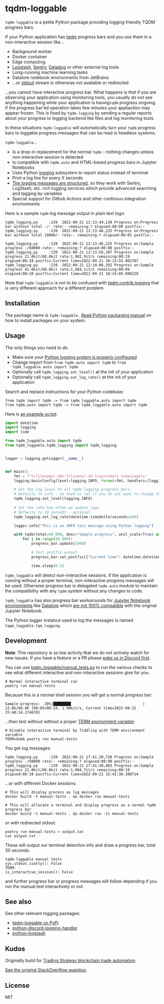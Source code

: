 tqdm-loggable
=============

`tqdm-loggable` is a petite Python package providing logging friendly TQDM progress bars.

If your Python application has [tqdm](https://tqdm.github.io/) progress bars and you use them in a non-interactive session like... 

- Background worker
- Docker container
- Edge computing
- [Logstash](https://www.elastic.co/logstash/), [Sentry](https://docs.sentry.io/platforms/python/), [Datadog](https://docs.datadoghq.com/logs/log_collection/python/?tab=jsonlogformatter) or other external log tools
- Long-running machine learning tasks
- Datalore notebook environments from JetBrains 
- ...or [stdout](https://en.wikipedia.org/wiki/Standard_streams) stream is otherwise not available or redirected

...you cannot have interactive progress bar. What happens is that if you are observing
your application using monitoring tools, you usually do not see anything happening while your
application is having`tqdm` progress ongoing. If the progress bar'ed operation takes few minutes your appliaction
may appear frozen. This is  fixed by `tqdm-logging` by sending a regular reports about your progress to logging backend like files and log monitoring
tools.

In these situations `tqdm-loggable` will automatically turn your `tqdm` progress bars to loggable progress messages
that can be read in headless systems.

`tqdm-loggable`... 

- Is a drop-in replacement for the normal `tqdm` - nothing changes unless non-interactive session is detected
- Is compatible with `tqdm.auto` and HTML-based progress bars in Jupyter Notebooks
- Uses Python [logging](https://docs.python.org/3/library/logging.html) subsystem to report status instead of terminal
- Print a log line for every X seconds
- [The logging messages are structured](https://docs.python.org/3/howto/logging-cookbook.html#implementing-structured-logging), so they work with Sentry, LogStash, etc. rich logging services
  which provide advanced searching and tagging by variables
- Special support for Github Actions and other continous integration environments

Here is a sample `tqdm` log message output in plain text logs:

```
tqdm_logging.py     :139  2022-09-21 12:13:44,138 Progress on:Progress bar without total -/- rate:- remaining:? elapsed:00:00 postfix:-
tqdm_logging.py     :139  2022-09-21 12:13:46,225 Progress on:Progress bar without total 10000/- rate:- remaining:? elapsed:00:02 postfix:-

tqdm_logging.py     :139  2022-09-21 12:13:46,225 Progress on:Sample progress -/60000 rate:- remaining:? elapsed:00:00 postfix:-
tqdm_logging.py     :139  2022-09-21 12:13:56,307 Progress on:Sample progress 21.0kit/60.0kit rate:1,982.9it/s remaining:00:19 elapsed:00:10 postfix:Current time=2022-09-21 10:13:55.801787
tqdm_logging.py     :139  2022-09-21 12:14:06,392 Progress on:Sample progress 41.0kit/60.0kit rate:1,984.1it/s remaining:00:09 elapsed:00:20 postfix:Current time=2022-09-21 10:14:05.890220
```

Note that `tqdm-loggable` is not to be confused with [tqdm.contrib.logging](https://tqdm.github.io/docs/contrib.logging/) 
that is very different approach for a different problem.

Installation
------------

The package name is `tqdm-loggable.` [Read Python packaging manual](https://packaging.python.org/en/latest/) on how to install packages
on your system.

Usage
-----

The only things you need to do

- Make sure your [Python logging system is properly configured](https://docs.python.org/3/howto/logging.html)
- Change import from `from tqdm.auto import tqdm` to `from tqdm_loggable.auto import tqdm`
- Optionally call `tqdm_logging.set_level()` at the init of your application
- Optionally call `tqdm_logging.set_log_rate()` at the init of your application

Search and replace instructions for your Python codebase:

```
from tqdm import tqdm -> from tqdm_loggable.auto import tqdm 
from tqdm.auto import tqdm -> from tqdm_loggable.auto import tqdm
```

Here is [an example script](./tqdm_loggable/manual_tests.py):

```python
import datetime
import logging
import time

from tqdm_loggable.auto import tqdm
from tqdm_loggable.tqdm_logging import tqdm_logging


logger = logging.getLogger(__name__)


def main():
    fmt = f"%(filename)-20s:%(lineno)-4d %(asctime)s %(message)s"
    logging.basicConfig(level=logging.INFO, format=fmt, handlers=[logging.StreamHandler()])

    # Set the log level to all tqdm-logging progress bars.
    # Defaults to info - no need to set if you do not want to change the level
    tqdm_logging.set_level(logging.INFO)
    
    # Set the rate how often we update logs
    # Defaults to 10 seconds - optional
    tqdm_logging.set_log_rate(datetime.timedelta(seconds=10))    

    logger.info("This is an INFO test message using Python logging")

    with tqdm(total=60_000, desc="Sample progress", unit_scale=True) as progress_bar:
        for i in range(60_000):
            progress_bar.update(1000)

            # Test postfix output
            progress_bar.set_postfix({"Current time": datetime.datetime.utcnow()})

            time.sleep(0.5)

```

`tqdm_loggable` will detect non-interactive sessions.
If the application is running without a proper terminal, non-interactive progress messages will be used.
Otherwise progress bar is delegated `tqdm.auto` module to maintain the compatibility
with any `tqdm` system without any changes to code.

`tqdm_loggable` has also progress bar workarounds for [Jupyter Notebook environments](https://jupyter.org/)
like [Datalore](https://www.jetbrains.com/datalore/) which [are not 100% compatible](https://jupyter.org/) with the original Jupyter Notebook.

The Python logger instance used to log the messages is named `tqqm_loggable.tqm_logging`.

Development
-----------

**Note**: This repository is so low activity that we do not actively watch for new issues.
If you have a feature or a PR please [poke us in Discord first](https://tradingstrategy.ai/community).

You can use [tqdm_loggable/manual_tests.py](./tqdm_loggable/manual_tests.py) to run the various checks 
to see what different interactive and non-interactive sessions give for you.

```shell
# Normal interactive terminal run
poetry run manual-tests 
```

Because this is a normal shell session you will get a normal progress bar:

```
Sample progress:  20%|████████▏                                | 12.0k/60.0k [00:05<00:24, 1.98kit/s, Current time=2022-09-21 15:40:24.274670]
```

...then test without without a proper [TERM environment variable](https://unix.stackexchange.com/questions/528323/what-uses-the-term-variable):

```shell
# Disable interactive terminal by fiddling with TERM environment variable
TERM=dumb poetry run manual-tests 
```

You get log messages:

```
tqdm_logging.py     :139  2022-09-21 17:41:20,720 Progress on:Sample progress -/60000 rate:- remaining:? elapsed:00:00 postfix:-
tqdm_logging.py     :139  2022-09-21 17:41:30,803 Progress on:Sample progress 21.0kit/60.0kit rate:1,984.7it/s remaining:00:19 elapsed:00:10 postfix:Current time=2022-09-21 15:41:30.300714
```

...or with different Docker sessions:

```shell
# This will display process as log messages
docker build -t manual-tests . && docker run manual-tests

# This will allocate a terminal and display progress as a normal tqdm progress bar
docker build -t manual-tests . && docker run -ti manual-tests
```

or with redirected stdout:

```shell
poetry run manual-tests > output.txt
cat output.txt
```

These will output our terminal detection info and draw a progress bar, total 30 seconds.

```
tqdm-loggable manual tests
sys.stdout.isatty(): False
TERM: -
is_interactive_session(): False
```

and further progress bar or progress messages will follow depending
if you run the manual test interactively or not.

See also
--------

See other relevant logging packages:

- [tqdm-loggable on PyPi](https://pypi.org/project/tqdm-loggable/)
- [python-discord-logging-handler](https://github.com/tradingstrategy-ai/python-logging-discord-handler)
- [python-logstash](https://github.com/tradingstrategy-ai/python-logstash)

Kudos
-----

Originally build for [Trading Strategy blockchain trade automation](https://tradingstrategy.ai/docs/).

[See the original StackOverflow question](https://stackoverflow.com/questions/73433322/tqdm-progress-bar-with-docker-logs).

License
-------

MIT
